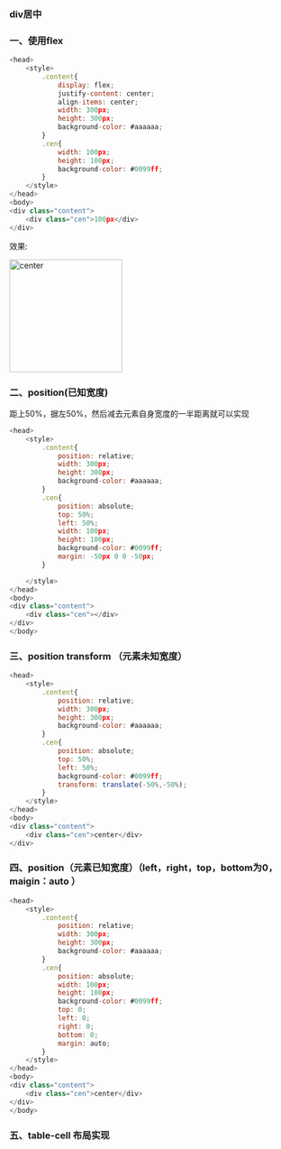 ### div居中

### 一、使用flex
```js
<head>
    <style>
        .content{
            display: flex;
            justify-content: center;
            align-items: center;
            width: 300px;
            height: 300px;
            background-color: #aaaaaa;
        }
        .cen{
            width: 100px;
            height: 100px;
            background-color: #0099ff;
        }
    </style>
</head>
<body>
<div class="content">
    <div class="cen">100px</div>
</div>
```
效果:

<img src="https://user-images.githubusercontent.com/45973908/113986404-ca770b80-987f-11eb-91e6-b73fc67a25d8.png" width="200"  alt="center"/>

### 二、position(已知宽度)
距上50%，据左50%，然后减去元素自身宽度的一半距离就可以实现
```js
<head>
    <style>
        .content{
            position: relative;
            width: 300px;
            height: 300px;
            background-color: #aaaaaa;
        }
        .cen{
            position: absolute;
            top: 50%;
            left: 50%;
            width: 100px;
            height: 100px;
            background-color: #0099ff;
            margin: -50px 0 0 -50px;
        }

    </style>
</head>
<body>
<div class="content">
    <div class="cen"></div>
</div>
</body>
```

### 三、position transform （元素未知宽度）
```js
<head>
    <style>
        .content{
            position: relative;
            width: 300px;
            height: 300px;
            background-color: #aaaaaa;
        }
        .cen{
            position: absolute;
            top: 50%;
            left: 50%;
            background-color: #0099ff;
            transform: translate(-50%,-50%);
        }
    </style>
</head>
<body>
<div class="content">
    <div class="cen">center</div>
</div>

```

### 四、position（元素已知宽度）（left，right，top，bottom为0，maigin：auto ）
```js
<head>
    <style>
        .content{
            position: relative;
            width: 300px;
            height: 300px;
            background-color: #aaaaaa;
        }
        .cen{
            position: absolute;
            width: 100px;
            height: 100px;
            background-color: #0099ff;
            top: 0;
            left: 0;
            right: 0;
            bottom: 0;
            margin: auto;
        }
    </style>
</head>
<body>
<div class="content">
    <div class="cen">center</div>
</div>
</body>
```

### 五、table-cell 布局实现
